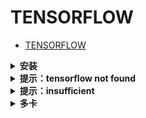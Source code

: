 # TENSORFLOW

- [TENSORFLOW](#tensorflow)

<details>
<summary><b>安装</b></summary>

- 首先，NVIDIA和CUDA必须匹配，CUDA和TF版本号也要匹配。

查看CUDA和TF匹配要求：[[ref]](https://tensorflow.google.cn/install/source?hl=en#linux)

- 官方推荐CONDA+PIP安装：[[ref]](https://www.tensorflow.org/install/pip?hl=zh-cn#conda)

即，新建CONDA环境，激活进入，然后PIP安装。

- 注意添加国内源，否则PIP也会很慢：`pip install tensorflow==1.2.0 --ignore-installed -i https://mirrors.aliyun.com/pypi/simple/`

</details>

<details>
<summary><b>提示：tensorflow not found</b></summary>

在每次`import tf`前加入一段话：[[ref]](https://www.cnblogs.com/yiyezhouming/p/9497697.html)

</details>

<details>
<summary><b>提示：insufficient</b></summary>

- 要修改CUDATOOLKIT的版本号。例如NVIDIA driver是410.xx，那么CUDA只能是10.0，不能是10.1。
- 很简单：`conda install cudatoolkit=10.0`，降级。[[ref]](https://zhuanlan.zhihu.com/p/64376059)

</details>

<details>
<summary><b>多卡</b></summary>

[[ref]](https://blog.csdn.net/minstyrain/article/details/80986397)

</details>
